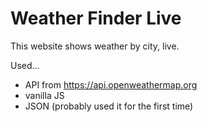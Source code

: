 # Weather Finder Live

This website shows weather by city, live.

Used...

- API from https://api.openweathermap.org
- vanilla JS
- JSON (probably used it for the first time)
